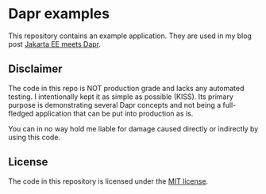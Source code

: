 # Dapr examples

This repository contains an example application.
They are used in my blog post [Jakarta EE meets Dapr](https://maarten.mulders.it/2021/09/jakarta-ee-meets-dapr/).

## Disclaimer
The code in this repo is NOT production grade and lacks any automated testing.
I intentionally kept it as simple as possible (KISS).
Its primary purpose is demonstrating several Dapr concepts and not being a full-fledged application that can be put into production as is.

You can in no way hold me liable for damage caused directly or indirectly by using this code.

## License
The code in this repository is licensed under the [MIT license](./LICENSE).
